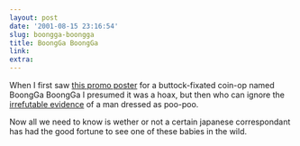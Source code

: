 ```yaml
---
layout: post
date: '2001-08-15 23:16:54'
slug: boongga-boongga
title: BoongGa BoongGa
link: 
extra: 
---
```


When I first saw [this promo poster](http://www.monzy.com/intro/boong-ga/brochure.jpg) for a buttock-fixated coin-op named BoongGa BoongGa I presumed it was a hoax, but then who can ignore the [irrefutable evidence](http://www.sixsixfive.com/229.html) of a man dressed as poo-poo. 

Now all we need to know is wether or not a certain japanese correspondant has had the good fortune to see one of these babies in the wild.